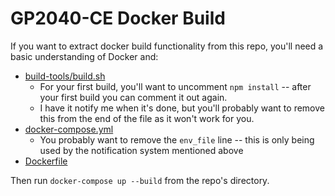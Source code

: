 # GP2040-CE Docker Build

If you want to extract docker build functionality from this repo, you'll need a basic understanding of Docker and:

 - [build-tools/build.sh](build-tools/build.sh)
    - For your first build, you'll want to uncomment `npm install` -- after your first build you can comment it out again.
    - I have it notify me when it's done, but you'll probably want to remove this from the end of the file as it won't work for you. 
 - [docker-compose.yml](docker-compose.yml)
    - You probably want to remove the `env_file` line -- this is only being used by the notification system mentioned above
 - [Dockerfile](Dockerfile)

 Then run `docker-compose up --build` from the repo's directory. 